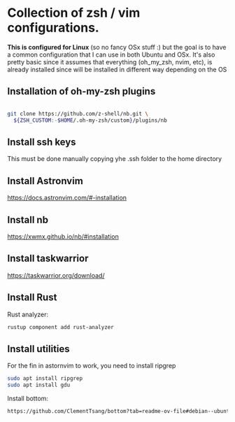 # Collection of zsh / vim configurations.

**This is configured for Linux** (so no fancy OSx stuff :) but the goal is to have a common configuration that I can use in both Ubuntu and OSx.
It's also pretty basic since it assumes that everything (oh_my_zsh, nvim, etc), is already installed since will be installed in different way depending on the OS

## Installation of oh-my-zsh plugins

```bash

git clone https://github.com/z-shell/nb.git \
  ${ZSH_CUSTOM:-$HOME/.oh-my-zsh/custom}/plugins/nb
```

## Install ssh keys

This must be done manually copying yhe .ssh folder to the home directory

## Install Astronvim

https://docs.astronvim.com/#-installation

## Install nb

https://xwmx.github.io/nb/#installation

## Install taskwarrior

https://taskwarrior.org/download/

## Install Rust

Rust analyzer:

```bash
rustup component add rust-analyzer
```

## Install utilities

For the fin in astornvim to work, you need to install ripgrep

```bash
sudo apt install ripgrep
sudo apt install gdu
```

Install bottom:

```bash
https://github.com/ClementTsang/bottom?tab=readme-ov-file#debian--ubuntu
```
